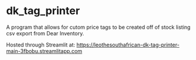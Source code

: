 # dk_tag_printer
 A program that allows for cutom price tags to be created off of stock listing csv export from Dear Inventory.
 
 Hosted through Streamlit at:
 https://leothesouthafrican-dk-tag-printer-main-3fbobu.streamlitapp.com
